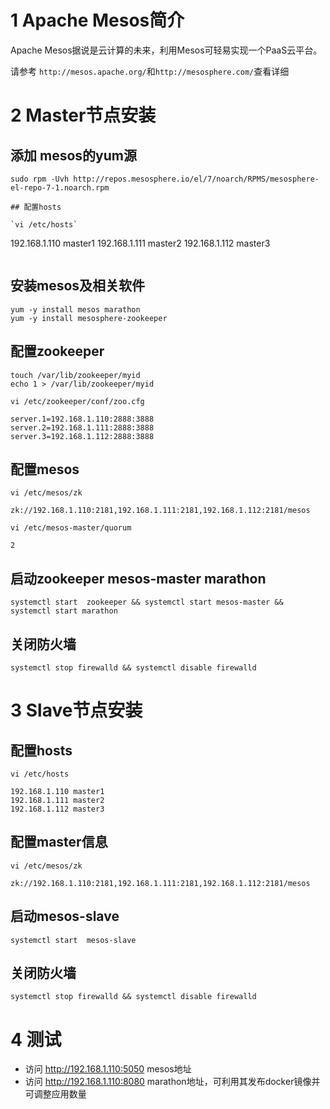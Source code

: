 # 1 Apache Mesos简介

Apache Mesos据说是云计算的未来，利用Mesos可轻易实现一个PaaS云平台。

请参考 `http://mesos.apache.org/`和`http://mesosphere.com/`查看详细

# 2 Master节点安装

## 添加 mesos的yum源

```
sudo rpm -Uvh http://repos.mesosphere.io/el/7/noarch/RPMS/mesosphere-el-repo-7-1.noarch.rpm

## 配置hosts

`vi /etc/hosts`

```
192.168.1.110 master1
192.168.1.111 master2
192.168.1.112 master3
```

```

## 安装mesos及相关软件

```
yum -y install mesos marathon
yum -y install mesosphere-zookeeper
```

## 配置zookeeper

```
touch /var/lib/zookeeper/myid
echo 1 > /var/lib/zookeeper/myid
```

`vi /etc/zookeeper/conf/zoo.cfg`

```
server.1=192.168.1.110:2888:3888
server.2=192.168.1.111:2888:3888
server.3=192.168.1.112:2888:3888
```

## 配置mesos

`vi /etc/mesos/zk`

```
zk://192.168.1.110:2181,192.168.1.111:2181,192.168.1.112:2181/mesos
```

`vi /etc/mesos-master/quorum`

```
2
```


## 启动zookeeper mesos-master marathon

```
systemctl start  zookeeper && systemctl start mesos-master && systemctl start marathon 
```

## 关闭防火墙

```
systemctl stop firewalld && systemctl disable firewalld
```

# 3 Slave节点安装

## 配置hosts

`vi /etc/hosts`

```
192.168.1.110 master1
192.168.1.111 master2
192.168.1.112 master3
```

## 配置master信息

`vi /etc/mesos/zk`

```
zk://192.168.1.110:2181,192.168.1.111:2181,192.168.1.112:2181/mesos
```

## 启动mesos-slave

```
systemctl start  mesos-slave 
```

## 关闭防火墙

```
systemctl stop firewalld && systemctl disable firewalld
```

# 4 测试

- 访问 http://192.168.1.110:5050 mesos地址
- 访问 http://192.168.1.110:8080 marathon地址，可利用其发布docker镜像并可调整应用数量





